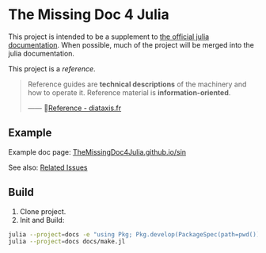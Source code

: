 # The Missing Doc 4 Julia

This project is intended to be a supplement to [the official julia documentation](https://docs.julialang.org/).
When possible, much of the project will be merged into the julia documentation.

This project is a *reference*.
> Reference guides are **technical descriptions** of the machinery and how to operate it.
> Reference material is **information-oriented**.
>
> —— 🔗[Reference - diataxis.fr](https://diataxis.fr/reference/)


## Example
Example doc page:
[TheMissingDoc4Julia.github.io/sin](https://inkydragon.github.io/TheMissingDoc4Julia.jl/dev/Base.Math/Trigonometry/Sine/sin/)

See also: [Related Issues](docs/src/index.md)


## Build
1. Clone project.
2. Init and Build:
```sh
julia --project=docs -e "using Pkg; Pkg.develop(PackageSpec(path=pwd())); Pkg.instantiate();"
julia --project=docs docs/make.jl
```
